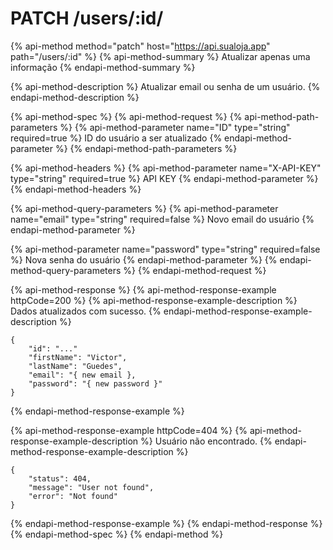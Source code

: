 # PATCH /users/:id/

{% api-method method="patch" host="https://api.sualoja.app" path="/users/:id" %}
{% api-method-summary %}
Atualizar apenas uma informação
{% endapi-method-summary %}

{% api-method-description %}
Atualizar email ou senha de um usuário.
{% endapi-method-description %}

{% api-method-spec %}
{% api-method-request %}
{% api-method-path-parameters %}
{% api-method-parameter name="ID" type="string" required=true %}
ID do usuário a ser atualizado
{% endapi-method-parameter %}
{% endapi-method-path-parameters %}

{% api-method-headers %}
{% api-method-parameter name="X-API-KEY" type="string" required=true %}
API KEY
{% endapi-method-parameter %}
{% endapi-method-headers %}

{% api-method-query-parameters %}
{% api-method-parameter name="email" type="string" required=false %}
Novo email do usuário
{% endapi-method-parameter %}

{% api-method-parameter name="password" type="string" required=false %}
Nova senha do usuário
{% endapi-method-parameter %}
{% endapi-method-query-parameters %}
{% endapi-method-request %}

{% api-method-response %}
{% api-method-response-example httpCode=200 %}
{% api-method-response-example-description %}
Dados atualizados com sucesso.
{% endapi-method-response-example-description %}

```
{
    "id": "..."
    "firstName": "Victor",
    "lastName": "Guedes",
    "email": "{ new email },
    "password": "{ new password }"
}
```
{% endapi-method-response-example %}

{% api-method-response-example httpCode=404 %}
{% api-method-response-example-description %}
Usuário não encontrado.
{% endapi-method-response-example-description %}

```
{
    "status": 404,
    "message": "User not found",
    "error": "Not found"
}
```
{% endapi-method-response-example %}
{% endapi-method-response %}
{% endapi-method-spec %}
{% endapi-method %}

